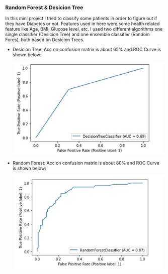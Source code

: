 ### Random Forest & Desicion Tree
In this mini project I tried to classify some patients in order to figure out if they have Diabetes or not.
Features used in here were some health related feature like Age, BMI, Glucose level, etc.
I used two different algorithms one single classifier (Desicion Tree) and one ensemble classifier (Random Fores), both based on Desicion Trees.
- Desicion Tree: Acc on confusion matrix is about 65% and ROC Curve is shown below:


  ![Image](./DecisionTree.jpg)

- Random Forest: Acc on confusion matrix is about 80% and ROC Curve is shown below:


  ![Image](./RandomForest.jpg)

